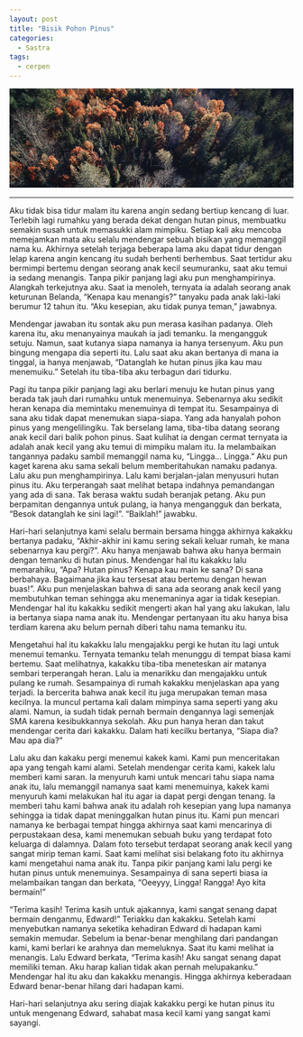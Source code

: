 ```yaml
---
layout: post
title: "Bisik Pohon Pinus"
categories:
  - Sastra
tags:
  - cerpen
---
```


![Pine](/images/pinus.png)
<hr>
Aku tidak bisa tidur malam itu karena angin sedang bertiup kencang di luar. Terlebih lagi rumahku yang berada dekat dengan hutan pinus, membuatku semakin susah untuk memasukki alam mimpiku. Setiap kali aku mencoba memejamkan mata aku selalu mendengar sebuah bisikan yang memanggil nama ku. Akhirnya setelah terjaga beberapa lama aku dapat tidur dengan lelap karena angin kencang itu sudah berhenti berhembus. Saat tertidur aku bermimpi bertemu dengan seorang anak kecil seumuranku, saat aku temui ia sedang menangis. Tanpa pikir panjang lagi aku pun menghampirinya. Alangkah terkejutnya aku. Saat ia menoleh, ternyata ia adalah seorang anak keturunan Belanda, “Kenapa kau menangis?” tanyaku pada anak laki-laki berumur 12 tahun itu.
“Aku kesepian, aku tidak punya teman,” jawabnya.

Mendengar jawaban itu sontak aku pun merasa kasihan padanya. Oleh karena itu, aku menanyainya maukah ia jadi temanku. Ia mengangguk setuju. Namun, saat kutanya siapa namanya ia hanya tersenyum. Aku pun bingung mengapa dia seperti itu. Lalu saat aku akan bertanya di mana ia tinggal, ia hanya menjawab, “Datanglah ke hutan pinus jika kau mau menemuiku.” Setelah itu tiba-tiba aku terbagun dari tidurku.

Pagi itu tanpa pikir panjang lagi aku berlari menuju ke hutan pinus yang berada tak jauh dari rumahku untuk menemuinya. Sebenarnya aku sedikit heran kenapa dia memintaku menemuinya di tempat itu. Sesampainya di sana aku tidak dapat menemukan siapa-siapa. Yang ada hanyalah pohon pinus yang mengelilingiku. Tak berselang lama, tiba-tiba datang seorang anak kecil dari balik pohon pinus. Saat kulihat ia dengan cermat ternyata ia adalah anak kecil yang aku temui di mimpiku malam itu.
Ia melambaikan tangannya padaku sambil memanggil nama ku, “Lingga… Lingga.” Aku pun kaget karena aku sama sekali belum memberitahukan namaku padanya. Lalu aku pun menghampirinya. Lalu kami berjalan-jalan menyusuri hutan pinus itu. Aku terperangah saat melihat betapa indahnya pemandangan yang ada di sana. Tak berasa waktu  sudah beranjak petang. Aku pun berpamitan dengannya untuk pulang, ia hanya mengangguk dan berkata, “Besok datanglah ke sini lagi!”.
“Baiklah!” jawabku.

Hari-hari selanjutnya kami selalu bermain bersama hingga akhirnya kakakku bertanya padaku, “Akhir-akhir ini kamu sering sekali keluar rumah, ke mana sebenarnya kau pergi?”.
Aku hanya menjawab bahwa aku hanya bermain dengan temanku di hutan pinus. Mendengar hal itu kakakku lalu memarahiku, “Apa? Hutan pinus? Kenapa kau main ke sana? Di sana berbahaya. Bagaimana jika kau tersesat atau bertemu dengan hewan buas!”.
Aku pun menjelaskan bahwa di sana ada seorang anak kecil yang membutuhkan teman sehingga aku menemaninya agar ia tidak kesepian. Mendengar hal itu kakakku sedikit mengerti akan hal yang aku lakukan, lalu ia bertanya siapa nama anak itu. Mendengar pertanyaan itu aku hanya bisa terdiam karena aku belum pernah diberi tahu nama temanku itu.

Mengetahui hal itu kakakku lalu mengajakku pergi ke hutan itu lagi untuk menemui temanku. Ternyata temanku telah menunggu di tempat biasa kami bertemu. Saat melihatnya, kakakku tiba-tiba meneteskan air matanya sembari terperangah heran. Lalu ia menarikku dan mengajakku untuk pulang ke rumah. Sesampainya di rumah kakakku menjelaskan apa yang terjadi. Ia bercerita bahwa anak kecil itu juga merupakan teman masa kecilnya. Ia muncul pertama kali dalam mimpinya sama seperti yang aku alami. Namun, ia sudah tidak pernah bermain dengannya  lagi semenjak SMA karena kesibukkannya sekolah. Aku pun hanya heran dan takut mendengar cerita dari kakakku. Dalam hati kecilku bertanya, “Siapa dia? Mau apa dia?”

Lalu aku dan kakaku pergi menemui kakek kami. Kami pun menceritakan apa yang tengah kami alami. Setelah mendengar cerita kami, kakek lalu memberi kami saran. Ia menyuruh kami untuk mencari tahu siapa nama anak itu, lalu memanggil namanya saat kami menemuinya, kakek kami menyuruh kami melakukan hal itu agar ia dapat pergi dengan tenang. Ia memberi tahu kami bahwa anak itu adalah roh kesepian yang lupa namanya sehingga ia tidak dapat meninggalkan hutan pinus itu.
Kami pun mencari namanya ke berbagai tempat hingga akhirnya saat kami mencarinya di perpustakaan desa, kami menemukan sebuah buku yang terdapat foto keluarga di dalamnya. Dalam foto tersebut terdapat seorang anak kecil yang sangat mirip teman kami. Saat kami melihat sisi belakang foto itu akhirnya kami mengetahui nama anak itu. Tanpa pikir panjang kami lalu pergi ke hutan pinus untuk menemuinya. Sesampainya di sana seperti biasa ia melambaikan tangan dan berkata, “Oeeyyy, Lingga! Rangga! Ayo kita bermain!”

“Terima kasih! Terima kasih untuk ajakannya, kami sangat senang dapat bermain denganmu, Edward!” Teriakku dan kakakku.
Setelah kami menyebutkan namanya seketika kehadiran Edward di hadapan kami semakin memudar. Sebelum ia benar-benar menghilang dari pandangan kami, kami berlari ke arahnya dan memeluknya. Saat itu kami melihat ia menangis. Lalu Edward berkata, “Terima kasih! Aku sangat senang dapat memiliki teman. Aku harap kalian tidak akan pernah melupakanku.”
Mendengar hal itu aku dan kakakku menangis. Hingga akhirnya keberadaan Edward benar-benar hilang dari hadapan kami.

Hari-hari selanjutnya aku sering diajak kakakku pergi ke hutan pinus itu untuk mengenang Edward, sahabat masa kecil kami yang sangat kami sayangi. 

